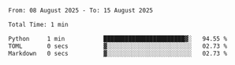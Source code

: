 <!--START_SECTION:waka-->

```txt
From: 08 August 2025 - To: 15 August 2025

Total Time: 1 min

Python     1 min           ███████████████████████▓░   94.55 %
TOML       0 secs          ▓░░░░░░░░░░░░░░░░░░░░░░░░   02.73 %
Markdown   0 secs          ▓░░░░░░░░░░░░░░░░░░░░░░░░   02.73 %
```

<!--END_SECTION:waka-->
